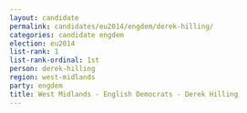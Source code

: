 ```yaml
---
layout: candidate
permalink: candidates/eu2014/engdem/derek-hilling/
categories: candidate engdem
election: eu2014
list-rank: 1
list-rank-ordinal: 1st
person: derek-hilling
region: west-midlands
party: engdem
title: West Midlands - English Democrats - Derek Hilling
---
```

